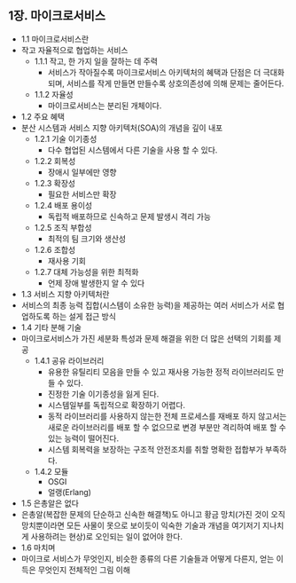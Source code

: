 ## 1장. 마이크로서비스
- 1.1 마이크로서비스란
- 작고 자율적으로 협업하는 서비스
  - 1.1.1 작고, 한 가지 일을 잘하는 데 주력
    - 서비스가 작아질수록 마이크로서비스 아키텍처의 혜택과 단점은 더 극대화되며, 서비스를 작게 만들면 만들수록 상호의존성에 의해 문제는 줄어든다.
  - 1.1.2 자율성
    - 마이크로서비스는 분리된 개체이다.
- 1.2 주요 혜택
- 분산 시스템과 서비스 지향 아키텍처(SOA)의 개념을 깊이 내포
  - 1.2.1 기술 이기종성
    - 다수 협업된 시스템에서 다른 기술을 사용 할 수 있다.
  - 1.2.2 회복성
    - 장애시 일부에만 영향
  - 1.2.3 확장성
    - 필요한 서비스만 확장
  - 1.2.4 배포 용이성
    - 독립적 배포하므로 신속하고 문제 발생시 격리 가능
  - 1.2.5 조직 부합성
    - 최적의 팀 크기와 생산성
  - 1.2.6 조합성
    - 재사용 기회
  - 1.2.7 대체 가능성을 위한 최적화
    - 언제 장애 발생한지 알 수 있다
- 1.3 서비스 지향 아키텍처란
- 서비스의 최종 능력 집합(시스템이 소유한 능력)을 제공하는 여러 서비스가 서로 협업하도록 하는 설게 접근 방식
- 1.4 기타 분해 기술
- 마이크로서비스가 가진 세분화 특성과 문제 해결을 위한 더 많은 선택의 기회를 제공
  - 1.4.1 공유 라이브러리
    - 유용한 유틸리티 모음을 만들 수 있고 재사용 가능한 정적 라이브러리도 만들 수 있다.
    - 진정한 기술 이기종성을 잃게 된다. 
    - 시스템일부를 독립적으로 확장하기 어렵다. 
    - 동적 라이브러리를 사용하지 않는한 전체 프로세스를 재배포 하지 않고서는 새로운 라이브러리를 배포 할 수 없으므로 변경 부분만 격리하여 배포 할 수 있는 능력이 떨어진다.
    - 시스템 회복력을 보장하는 구조적 안전조치를 취할 명확한 접합부가 부족하다.
  - 1.4.2 모듈
    - OSGI 
    - 얼랭(Erlang)
- 1.5 은총알은 없다
- 은총알(복잡한 문제의 단순하고 신속한 해결책)도 아니고 황금 망치(가진 것이 오직 망치뿐이라면 모든 사물이 못으로 보이듯이 익숙한 기술과 개념을 여기저기 지나치게 사용하려는 현상)로 오인되는 일이 없어야 한다.
- 1.6 마치며
- 마이크로 서비스가 무엇인지, 비슷한 종류의 다른 기술들과 어떻게 다른지, 얻는 이득은 무엇인지 전체적인 그림 이해


